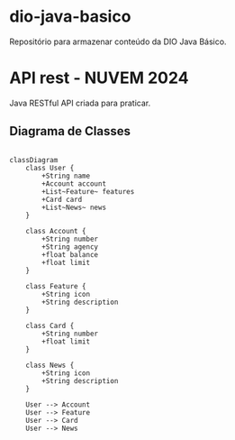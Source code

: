 # dio-java-basico
Repositório para armazenar conteúdo da DIO Java Básico.


# API rest - NUVEM 2024
Java RESTful API criada para praticar.

## Diagrama de Classes

```mermaid

classDiagram
    class User {
        +String name
        +Account account
        +List~Feature~ features
        +Card card
        +List~News~ news
    }

    class Account {
        +String number
        +String agency
        +float balance
        +float limit
    }

    class Feature {
        +String icon
        +String description
    }

    class Card {
        +String number
        +float limit
    }

    class News {
        +String icon
        +String description
    }

    User --> Account
    User --> Feature
    User --> Card
    User --> News


